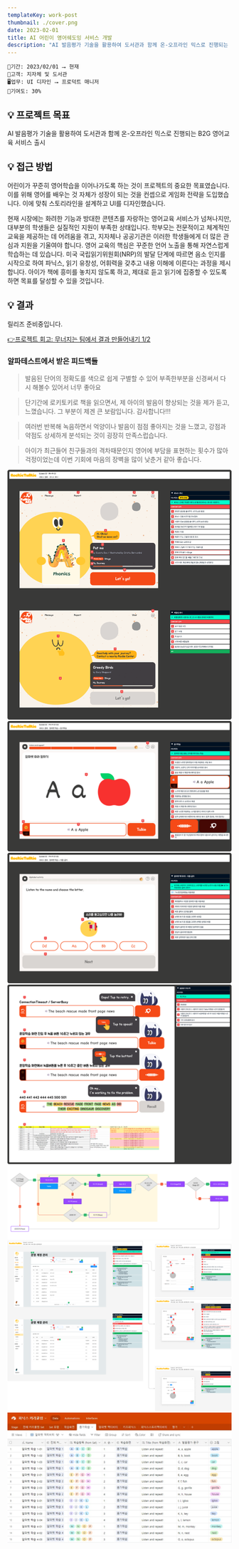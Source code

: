 ```yaml
---
templateKey: work-post
thumbnail: ./cover.png
date: 2023-02-01
title: AI 어린이 영어쉐도잉 서비스 개발
description: "AI 발음평가 기술을 활용하여 도서관과 함께 온-오프라인 믹스로 진행되는 영어교육앱 기획 및 디자인"
---
```

```
📅기간: 2023/02/01 ⭢ 현재
🤝고객: 지자체 및 도서관
🖥️업무: UI 디자인 ⭢ 프로덕트 매니저
🎯기여도: 30%
```

## 💡 프로젝트 목표
AI 발음평가 기술을 활용하여 도서관과 함께 온-오프라인 믹스로 진행되는 B2G 영어교육 서비스 출시

## 💡 접근 방법
어린이가 꾸준히 영어학습을 이어나가도록 하는 것이 프로젝트의 중요한 목표였습니다.이를 위해 영어를 배우는 것 자체가 성장이 되는 것을 컨셉으로 게임화 전략을 도입했습니다. 이에 맞춰 스토리라인을 설계하고 UI를 디자인했습니다.

현재 시장에는 화려한 기능과 방대한 콘텐츠를 자랑하는 영어교육 서비스가 넘쳐나지만, 대부분의 학생들은 실질적인 지원이 부족한 상태입니다. 학부모는 전문적이고 체계적인 교육을 제공하는 데 어려움을 겪고, 지자체나 공공기관은 이러한 학생들에게 더 많은 관심과 지원을 기울여야 합니다. 영어 교육의 핵심은 꾸준한 언어 노출을 통해 자연스럽게 학습하는 데 있습니다. 미국 국립읽기위원회(NRP)의 발달 단계에 따르면 음소 인지를 시작으로 하여 파닉스, 읽기 유창성, 어휘력을 갖추고 내용 이해에 이른다는 과정을 제시합니다. 아이가 책에 흥미를 놓치지 않도록 하고, 제대로 듣고 읽기에 집중할 수 있도록 하면 목표를 달성할 수 있을 것입니다.


## 💡 결과
릴리즈 준비중입니다.

[👉프로젝트 회고: 무너지는 팀에서 결과 만들어내기 1/2](/blog/2024-03-18-프로젝트-회고-1)

### 알파테스트에서 받은 피드백들
>발음된 단어의 정확도를 색으로 쉽게 구별할 수 있어 부족한부분을 신경써서 다시 해볼수 있어서 너무 좋아요 

>단기간에 로키토키로 책을 읽으면서, 제 아이의 발음이 향상되는 것을 제가 듣고, 느꼈습니다. 그 부분이 제겐 큰 보람입니다. 감사합니다!!!

>여러번 반복해 녹음하면서 억양이나 발음이 점점 좋아지는 것을 느꼈고, 강점과 약점도 상세하게 분석되는 것이 굉장히 만족스럽습니다. 

>아이가 최근들어 친구들과의 격차때문인지 영어에 부담을 표현하는 횟수가 많아 걱정이었는데 이번 기회에 마음의 장벽을 많이 낮춘거 같아 좋습니다.

![alt text](<파닉스 로비.png>)
![alt text](음가학습.png)
![alt text](액티비티.png)
![alt text](에러케이스.png)
![alt text](<파닉스 완료 플로우.png>)
![alt text](LMS2.png)
![alt text](Airtable-파닉스커리큘럼.jpg)


